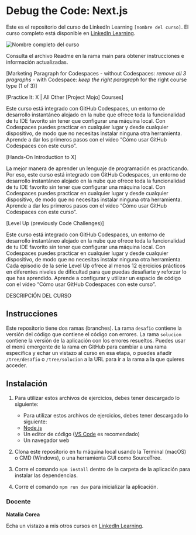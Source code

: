 # Debug the Code: Next.js

Este es el repositorio del curso de LinkedIn Learning `[nombre del curso]`. El curso completo está disponible en [LinkedIn Learning][lil-course-url].

![Nombre completo del curso][lil-thumbnail-url] 

Consulta el archivo Readme en la rama main para obtener instrucciones e información actualizadas.

[Marketing Paragraph for Codespaces - without Codespaces: _remove all 3 pragraphs_ - with Codespace: _keep the right paragraph_ for the right course type (1 of 3)]

[Practice It: X | All Other [Project Mojo] Courses]

Este curso está integrado con GitHub Codespaces, un entorno de desarrollo instantáneo alojado en la nube que ofrece toda la funcionalidad de tu IDE favorito sin tener que configurar una máquina local. Con Codespaces puedes practicar en cualquier lugar y desde cualquier dispositivo, de modo que no necesitas instalar ninguna otra herramienta. Aprende a dar los primeros pasos con el vídeo “Cómo usar GitHub Codespaces con este curso”.    

[Hands-On Introduction to X]

La mejor manera de aprender un lenguaje de programación es practicando. Por eso, este curso está integrado con GitHub Codespaces, un entorno de desarrollo instantáneo alojado en la nube que ofrece toda la funcionalidad de tu IDE favorito sin tener que configurar una máquina local. Con Codespaces puedes practicar en cualquier lugar y desde cualquier dispositivo, de modo que no necesitas instalar ninguna otra herramienta. Aprende a dar los primeros pasos con el vídeo “Cómo usar GitHub Codespaces con este curso”.    

[Level Up (previously Code Challenges)] 

Este curso está integrado con GitHub Codespaces, un entorno de desarrollo instantáneo alojado en la nube que ofrece toda la funcionalidad de tu IDE favorito sin tener que configurar una máquina local. Con Codespaces puedes practicar en cualquier lugar y desde cualquier dispositivo, de modo que no necesitas instalar ninguna otra herramienta.
Cada episodio de la serie Level Up ofrece al menos 12 ejercicios prácticos en diferentes niveles de dificultad para que puedas desafiarte y reforzar lo que has aprendido. Aprende a configurar y utilizar un espacio de código con el vídeo “Cómo usar GitHub Codespaces con este curso”. 


DESCRIPCIÓN DEL CURSO

## Instrucciones

Este repositorio tiene dos ramas (branches). La rama `desafio` contiene la versión del código que contiene el código con errores. La rama `solucion` contiene la versión de la aplicación con los errores resueltos. Puedes usar el menú emergente de la rama en GitHub para cambiar a una rama específica y echar un vistazo al curso en esa etapa, o puedes añadir `/tree/desafio` o  `/tree/solucion` a la URL para ir a la rama a la que quieres acceder.

## Instalación

1. Para utilizar estos archivos de ejercicios, debes tener descargado lo siguiente:
   - Para utilizar estos archivos de ejercicios, debes tener descargado lo siguiente:
   - [Node.js](https://nodejs.org/en/)
   - Un editor de código ([VS Code](https://code.visualstudio.com/) es recomendado)
   - Un navegador web

2. Clona este repositorio en tu máquina local usando la Terminal (macOS) o CMD (Windows), o una herramienta GUI como SourceTree.
3. Corre el comando `npm install` dentro de la carpeta de la aplicación para instalar las dependencias.
3. Corre el comando `npm run dev` para inicializar la aplicación.

### Docente

**Natalia Corea**

Echa un vistazo a mis otros cursos en [LinkedIn Learning](https://www.linkedin.com/learning/instructors/natalia-corea).

[0]: # (Replace these placeholder URLs with actual course URLs)
[lil-course-url]: https://www.linkedin.com/learning/depura-el-codigo-next-js
[lil-thumbnail-url]: https://media.licdn.com/dms/image/D4E0DAQFMT2pNTHrW4w/learning-public-crop_675_1200/0/1721032924512?e=2147483647&v=beta&t=k4kf77kgqjpJcAqIr6arRDD4JJNWMqvfn5L_9bsstJA

[1]: # (End of ES-Instruction ###############################################################################################)
